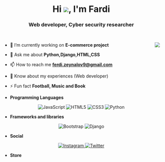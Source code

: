 <h1 align="center">Hi <img src="https://media.giphy.com/media/hvRJCLFzcasrR4ia7z/giphy.gif" width="25px">, I'm Fardi</h1>
<h3 align="center">Web developer, Cyber security researcher</h3>

<p align="center"> 

[comment]: <> (   <img src="https://komarev.com/ghpvc/?username=beyrakin&label=Profile%20views&color=ec1313&style=flat" alt="beyrakin" /> )

[comment]: <> (   <img src="https://img.shields.io/github/followers/beyrakIn?style=social" />)

[comment]: <> (   <img  src="https://img.shields.io/twitter/follow/beyrakmsc?style=social" />)

[comment]: <> (   <img src="https://img.shields.io/github/sponsors/beyrakIn?style=social" />)
   </br>

</p> 

<img align="right" src="https://github-readme-stats.vercel.app/api?username=beyrakin&theme=dark&count_private=true&show_icons=true" />

- 🔭 I’m currently working on **E-commerce project**

- 💬 Ask me about **Python,Django,HTML,CSS**

- 📫 How to reach me **ferdi.zeynalov9@gmail.com**

- 📄 Know about my experiences (Web developer)

- ⚡ Fun fact **Football, Music and Book**

[comment]: <> (<div align="center">)

[comment]: <> (   <img src="https://github-profile-trophy.vercel.app/?username=beyrakin&theme=flat&no-frame=true&margin-w=30" />)

[comment]: <> (</div>)


[comment]: <> (<h3 align="left">Connect with me:</h3>)

[comment]: <> (<p align="left">)

[comment]: <> (<a href="https://twitter.com/beyrakmsc" target="blank"><img align="center" src="https://cdn.jsdelivr.net/npm/simple-icons@3.0.1/icons/twitter.svg" alt="beyrakmsc" height="30" width="40" /></a>)

[comment]: <> (<a href="https://instagram.com/beyrvk" target="blank"><img align="center" src="https://cdn.jsdelivr.net/npm/simple-icons@3.0.1/icons/instagram.svg" alt="beyrvk" height="30" width="40" /></a>)

[comment]: <> (</p>)

[comment]: <> (<h3 align="left">Languages and Tools:</h3>)

[comment]: <> (<p align="left" > )

[comment]: <> (    <a href="https://developer.android.com" target="_blank"> <img src="https://raw.githubusercontent.com/devicons/devicon/master/icons/android/android-original-wordmark.svg" alt="android" width="40" height="40"/> </a> <a href="https://getbootstrap.com" target="_blank"> <img src="https://raw.githubusercontent.com/devicons/devicon/master/icons/bootstrap/bootstrap-plain-wordmark.svg" alt="bootstrap" width="40" height="40"/> </a> <a href="https://www.w3schools.com/css/" target="_blank"> <img src="https://raw.githubusercontent.com/devicons/devicon/master/icons/css3/css3-original-wordmark.svg" alt="css3" width="40" height="40"/> </a> <a href="https://dart.dev" target="_blank"> <img src="https://www.vectorlogo.zone/logos/dartlang/dartlang-icon.svg" alt="dart" width="40" height="40"/> </a> <a href="https://www.djangoproject.com/" target="_blank"> <img src="https://raw.githubusercontent.com/devicons/devicon/master/icons/django/django-original.svg" alt="django" width="40" height="40"/> </a> <a href="https://firebase.google.com/" target="_blank"> <img src="https://www.vectorlogo.zone/logos/firebase/firebase-icon.svg" alt="firebase" width="40" height="40"/> </a> <a href="https://flutter.dev" target="_blank"> <img src="https://www.vectorlogo.zone/logos/flutterio/flutterio-icon.svg" alt="flutter" width="40" height="40"/> </a> <a href="https://git-scm.com/" target="_blank"> <img src="https://www.vectorlogo.zone/logos/git-scm/git-scm-icon.svg" alt="git" width="40" height="40"/> </a> <a href="https://heroku.com" target="_blank"> <img src="https://www.vectorlogo.zone/logos/heroku/heroku-icon.svg" alt="heroku" width="40" height="40"/> </a> <a href="https://www.w3.org/html/" target="_blank"> <img src="https://raw.githubusercontent.com/devicons/devicon/master/icons/html5/html5-original-wordmark.svg" alt="html5" width="40" height="40"/> </a> <a href="https://www.adobe.com/in/products/illustrator.html" target="_blank"> <img src="https://www.vectorlogo.zone/logos/adobe_illustrator/adobe_illustrator-icon.svg" alt="illustrator" width="40" height="40"/> </a> <a href="https://www.java.com" target="_blank"> <img src="https://raw.githubusercontent.com/devicons/devicon/master/icons/java/java-original.svg" alt="java" width="40" height="40"/> </a> <a href="https://developer.mozilla.org/en-US/docs/Web/JavaScript" target="_blank"> <img src="https://raw.githubusercontent.com/devicons/devicon/master/icons/javascript/javascript-original.svg" alt="javascript" width="40" height="40"/> </a> <a href="https://www.linux.org/" target="_blank"> <img src="https://raw.githubusercontent.com/devicons/devicon/master/icons/linux/linux-original.svg" alt="linux" width="40" height="40"/> </a> <a href="https://www.photoshop.com/en" target="_blank"> <img src="https://raw.githubusercontent.com/devicons/devicon/master/icons/photoshop/photoshop-line.svg" alt="photoshop" width="40" height="40"/> </a> <a href="https://www.postgresql.org" target="_blank"> <img src="https://raw.githubusercontent.com/devicons/devicon/master/icons/postgresql/postgresql-original-wordmark.svg" alt="postgresql" width="40" height="40"/> </a> <a href="https://postman.com" target="_blank"> <img src="https://www.vectorlogo.zone/logos/getpostman/getpostman-icon.svg" alt="postman" width="40" height="40"/> </a> <a href="https://www.python.org" target="_blank"> <img src="https://raw.githubusercontent.com/devicons/devicon/master/icons/python/python-original.svg" alt="python" width="40" height="40"/> </a> <a href="https://reactjs.org/" target="_blank"> <img src="https://raw.githubusercontent.com/devicons/devicon/master/icons/react/react-original-wordmark.svg" alt="react" width="40" height="40"/> </a> <a href="https://reactnative.dev/" target="_blank"> <img src="https://reactnative.dev/img/header_logo.svg" alt="reactnative" width="40" height="40"/> </a> </p>)

* **Programming Languages**

<p align="center">
    <img alt="JavaScript" src="https://img.shields.io/badge/javascript-%23323330.svg?&style=for-the-badge&logo=javascript&logoColor=%23F7DF1E"/>
    <img alt="HTML5" src="https://img.shields.io/badge/html5-%23E34F26.svg?&style=for-the-badge&logo=html5&logoColor=white"/>
    <img alt="CSS3" src="https://img.shields.io/badge/css3-%231572B6.svg?&style=for-the-badge&logo=css3&logoColor=white"/>
    <img alt="Python" src="https://img.shields.io/badge/python-%2314354C.svg?&style=for-the-badge&logo=python&logoColor=white"/>
</p>

* **Frameworks and libraries**

<p align="center">
    <img alt="Bootstrap" src="https://img.shields.io/badge/bootstrap-%23563D7C.svg?&style=for-the-badge&logo=bootstrap&logoColor=white"/>
    <img alt="Django" src="https://img.shields.io/badge/django-%23092E20.svg?&style=for-the-badge&logo=django&logoColor=white"/> 
</p>

[comment]: <> (* **IDEs/Editors**)

[comment]: <> (<p align="center">)

[comment]: <> (    <img alt="Visual Studio Code" src="https://img.shields.io/badge/VisualStudioCode-0078d7.svg?&style=for-the-badge&logo=visual-studio-code&logoColor=white"/>)

[comment]: <> (    <img alt="PyCharm" src="https://img.shields.io/badge/PyCharm-000000.svg?&style=for-the-badge&logo=PyCharm&logoColor=white"/>)

[comment]: <> (    <img alt="IntelliJ IDEA" src="https://img.shields.io/badge/IntelliJIDEA-000000.svg?&style=for-the-badge&logo=intellij-idea&logoColor=white"/>)

[comment]: <> (</p>)

[comment]: <> (* **Version Control**)

[comment]: <> (<p align="center">)

[comment]: <> (    <img alt="Git" src="https://img.shields.io/badge/git-%23F05033.svg?&style=for-the-badge&logo=git&logoColor=white"/>)

[comment]: <> (    <img alt="GitHub" src="https://img.shields.io/badge/github-%23121011.svg?&style=for-the-badge&logo=github&logoColor=white"/>)

[comment]: <> (</p>)

* **Social**

<p align="center">
    <a target="_blank" href="https://instagram.com/ferdi.zeynalov">  <img alt="Instagram" src="https://img.shields.io/badge/<ferdi.zeynalov>-%23E4405F.svg?&style=for-the-badge&logo=Instagram&logoColor=white"/>  </a> 
    <a target="_blank" href="https://twitter.com/tweetcimuhendis"> <img alt="Twitter" src="https://img.shields.io/badge/<Ferdi Zeynalov>-%231DA1F2.svg?&style=for-the-badge&logo=Twitter&logoColor=white"/> </a>


[comment]: <> (    <a target="_blank" href="mailto:beyreke20509@sabah.edu.az"> <img alt="Outlook" src="https://img.shields.io/badge/Microsoft_Outlook-0078D4?style=for-the-badge&logo=microsoft-outlook&logoColor=white" /> </a>)

[comment]: <> (    <a target="_blank" href="https://discord.gg/mCXUy6j2Gb"> <img alt="Discord" src="https://img.shields.io/badge/%3CServer%3E-%237289DA.svg?&style=for-the-badge&logo=discord&logoColor=white"/> </a>)

[comment]: <> (    <a target="_blank" href="https://medium.com/@beyrak"> <img alt="Medium" src="https://img.shields.io/badge/Medium-%23000000.svg?&style=for-the-badge&logo=Medium&logoColor=white"/>  </a>)
</p>

* **Store**

<p align="center">
    <a target="_blank" href="https://play.google.com/store/>    <img alt="Play Store" src="https://img.shields.io/badge/Google_Play-414141?style=for-the-badge&logo=google-play&logoColor=white" /> </a>
</p>

[comment]: <> (* **Music**)

[comment]: <> (<p align="center">)

[comment]: <> (    <img alt="Spotify" src="https://img.shields.io/badge/Spotify-1ED760?style=for-the-badge&logo=spotify&logoColor=white" />)

[comment]: <> (    <img alt="Apple Music" src="https://img.shields.io/badge/Apple_Music-9933CC?style=for-the-badge&logo=apple-music&logoColor=white" />)

[comment]: <> (</p>)

[comment]: <> (* **Operating System**)

[comment]: <> (<p align="center">)

[comment]: <> (    <img alt="Ubuntu" src="https://img.shields.io/badge/Ubuntu-E95420?style=for-the-badge&logo=ubuntu&logoColor=white" />)

[comment]: <> (    <img alt="Debian" src="https://img.shields.io/badge/Debian-D70A53?style=for-the-badge&logo=debian&logoColor=white" />)

[comment]: <> (    <img alt="Windows 10" src="https://img.shields.io/badge/Windows-0078D6?style=for-the-badge&logo=windows&logoColor=white" />)

[comment]: <> (    <img alt="Android" src="https://img.shields.io/badge/Android-3DDC84?style=for-the-badge&logo=android&logoColor=white" />)

[comment]: <> (</p>)


[comment]: <> (<h3 align="left">Support:</h3>)

[comment]: <> (<p><a href="https://www.buymeacoffee.com/beyrak"> <img align="left" src="https://cdn.buymeacoffee.com/buttons/v2/default-yellow.png" height="50" width="210" alt="beyrak" />)


